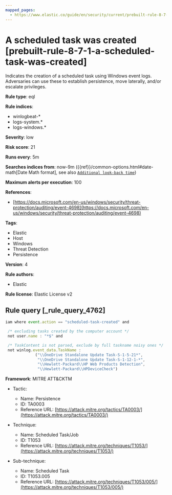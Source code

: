 ```yaml
---
mapped_pages:
  - https://www.elastic.co/guide/en/security/current/prebuilt-rule-8-7-1-a-scheduled-task-was-created.html
---
```


# A scheduled task was created [prebuilt-rule-8-7-1-a-scheduled-task-was-created]

Indicates the creation of a scheduled task using Windows event logs. Adversaries can use these to establish persistence, move laterally, and/or escalate privileges.

**Rule type**: eql

**Rule indices**:

* winlogbeat-*
* logs-system.*
* logs-windows.*

**Severity**: low

**Risk score**: 21

**Runs every**: 5m

**Searches indices from**: now-9m ({{ref}}/common-options.html#date-math[Date Math format], see also [`Additional look-back time`](docs-content://solutions/security/detect-and-alert/create-detection-rule.md#rule-schedule))

**Maximum alerts per execution**: 100

**References**:

* [https://docs.microsoft.com/en-us/windows/security/threat-protection/auditing/event-4698](https://docs.microsoft.com/en-us/windows/security/threat-protection/auditing/event-4698)

**Tags**:

* Elastic
* Host
* Windows
* Threat Detection
* Persistence

**Version**: 4

**Rule authors**:

* Elastic

**Rule license**: Elastic License v2

## Rule query [_rule_query_4762]

```js
iam where event.action == "scheduled-task-created" and

 /* excluding tasks created by the computer account */
 not user.name : "*$" and

 /* TaskContent is not parsed, exclude by full taskname noisy ones */
 not winlog.event_data.TaskName :
             ("\\OneDrive Standalone Update Task-S-1-5-21*",
              "\\OneDrive Standalone Update Task-S-1-12-1-*",
              "\\Hewlett-Packard\\HP Web Products Detection",
              "\\Hewlett-Packard\\HPDeviceCheck")
```

**Framework**: MITRE ATT&CKTM

* Tactic:

    * Name: Persistence
    * ID: TA0003
    * Reference URL: [https://attack.mitre.org/tactics/TA0003/](https://attack.mitre.org/tactics/TA0003/)

* Technique:

    * Name: Scheduled Task/Job
    * ID: T1053
    * Reference URL: [https://attack.mitre.org/techniques/T1053/](https://attack.mitre.org/techniques/T1053/)

* Sub-technique:

    * Name: Scheduled Task
    * ID: T1053.005
    * Reference URL: [https://attack.mitre.org/techniques/T1053/005/](https://attack.mitre.org/techniques/T1053/005/)



